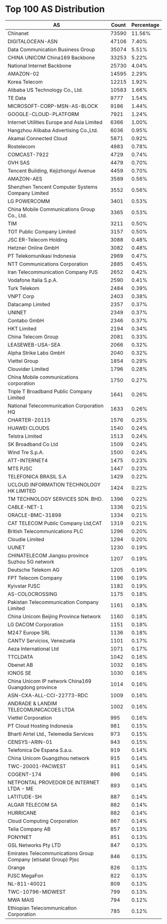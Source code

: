 # Top 100 AS Distribution
| AS | Count | Percentage |
|----|----|----|
| Chinanet | 73590 | 11.56% |
| DIGITALOCEAN-ASN | 47106 | 7.40% |
| Data Communication Business Group | 35074 | 5.51% |
| CHINA UNICOM China169 Backbone | 33253 | 5.22% |
| National Internet Backbone | 25730 | 4.04% |
| AMAZON-02 | 14595 | 2.29% |
| Korea Telecom | 12215 | 1.92% |
| Alibaba US Technology Co., Ltd. | 10583 | 1.66% |
| TE Data | 9777 | 1.54% |
| MICROSOFT-CORP-MSN-AS-BLOCK | 9186 | 1.44% |
| GOOGLE-CLOUD-PLATFORM | 7921 | 1.24% |
| Internet Utilities Europe and Asia Limited | 6366 | 1.00% |
| Hangzhou Alibaba Advertising Co.,Ltd. | 6036 | 0.95% |
| Akamai Connected Cloud | 5871 | 0.92% |
| Rostelecom | 4983 | 0.78% |
| COMCAST-7922 | 4729 | 0.74% |
| OVH SAS | 4479 | 0.70% |
| Tencent Building, Kejizhongyi Avenue | 4459 | 0.70% |
| AMAZON-AES | 3589 | 0.56% |
| Shenzhen Tencent Computer Systems Company Limited | 3552 | 0.56% |
| LG POWERCOMM | 3401 | 0.53% |
| China Mobile Communications Group Co., Ltd. | 3365 | 0.53% |
| TIM | 3211 | 0.50% |
| TOT Public Company Limited | 3157 | 0.50% |
| JSC ER-Telecom Holding | 3088 | 0.48% |
| Hetzner Online GmbH | 3082 | 0.48% |
| PT Telekomunikasi Indonesia | 2969 | 0.47% |
| NTT Communications Corporation | 2885 | 0.45% |
| Iran Telecommunication Company PJS | 2652 | 0.42% |
| Vodafone Italia S.p.A. | 2590 | 0.41% |
| Turk Telekom | 2484 | 0.39% |
| VNPT Corp | 2403 | 0.38% |
| Datacamp Limited | 2357 | 0.37% |
| UNINET | 2349 | 0.37% |
| Contabo GmbH | 2346 | 0.37% |
| HKT Limited | 2194 | 0.34% |
| China Telecom Group | 2081 | 0.33% |
| LEASEWEB-USA-SEA | 2066 | 0.32% |
| Alpha Strike Labs GmbH | 2040 | 0.32% |
| Viettel Group | 1854 | 0.29% |
| Clouvider Limited | 1796 | 0.28% |
| China Mobile communications corporation | 1750 | 0.27% |
| Triple T Broadband Public Company Limited | 1641 | 0.26% |
| National Telecommunication Corporation HQ | 1633 | 0.26% |
| CHARTER-20115 | 1576 | 0.25% |
| HUAWEI CLOUDS | 1540 | 0.24% |
| Telstra Limited | 1513 | 0.24% |
| SK Broadband Co Ltd | 1509 | 0.24% |
| Wind Tre S.p.A. | 1500 | 0.24% |
| ATT-INTERNET4 | 1475 | 0.23% |
| MTS PJSC | 1447 | 0.23% |
| TELEFONICA BRASIL S.A | 1429 | 0.22% |
| UCLOUD INFORMATION TECHNOLOGY HK LIMITED | 1424 | 0.22% |
| TM TECHNOLOGY SERVICES SDN. BHD. | 1396 | 0.22% |
| CABLE-NET-1 | 1336 | 0.21% |
| ORACLE-BMC-31898 | 1334 | 0.21% |
| CAT TELECOM Public Company Ltd,CAT | 1319 | 0.21% |
| British Telecommunications PLC | 1296 | 0.20% |
| Cloudie Limited | 1294 | 0.20% |
| UUNET | 1230 | 0.19% |
| CHINATELECOM Jiangsu province Suzhou 5G network | 1207 | 0.19% |
| Deutsche Telekom AG | 1205 | 0.19% |
| FPT Telecom Company | 1196 | 0.19% |
| Kyivstar PJSC | 1182 | 0.19% |
| AS-COLOCROSSING | 1175 | 0.18% |
| Pakistan Telecommunication Company Limited | 1161 | 0.18% |
| China Unicom Beijing Province Network | 1160 | 0.18% |
| LG DACOM Corporation | 1151 | 0.18% |
| M247 Europe SRL | 1136 | 0.18% |
| CANTV Servicios, Venezuela | 1101 | 0.17% |
| Aeza International Ltd | 1071 | 0.17% |
| TTCLDATA | 1042 | 0.16% |
| Obenet AB | 1032 | 0.16% |
| IONOS SE | 1030 | 0.16% |
| China Unicom IP network China169 Guangdong province | 1014 | 0.16% |
| ASN-CXA-ALL-CCI-22773-RDC | 1009 | 0.16% |
| ANDRADE & LANDIM TELECOMUNICACOES LTDA | 1002 | 0.16% |
| Viettel Corporation | 995 | 0.16% |
| PT Cloud Hosting Indonesia | 981 | 0.15% |
| Bharti Airtel Ltd., Telemedia Services | 973 | 0.15% |
| CENSYS-ARIN-01 | 943 | 0.15% |
| Telefonica De Espana S.a.u. | 919 | 0.14% |
| China Unicom Guangzhou network | 915 | 0.14% |
| TWC-20001-PACWEST | 911 | 0.14% |
| COGENT-174 | 896 | 0.14% |
| NETPONTAL PROVEDOR DE INTERNET LTDA - ME | 893 | 0.14% |
| LATITUDE-SH | 887 | 0.14% |
| ALGAR TELECOM SA | 882 | 0.14% |
| HURRICANE | 882 | 0.14% |
| Cloud Computing Corporation | 867 | 0.14% |
| Telia Company AB | 857 | 0.13% |
| PONYNET | 851 | 0.13% |
| GSL Networks Pty LTD | 847 | 0.13% |
| Emirates Telecommunications Group Company (etisalat Group) Pjsc | 846 | 0.13% |
| Orange | 826 | 0.13% |
| PJSC MegaFon | 822 | 0.13% |
| NL-811-40021 | 809 | 0.13% |
| TWC-10796-MIDWEST | 799 | 0.13% |
| MWA MAIS | 794 | 0.12% |
| Ethiopian Telecommunication Corporation | 785 | 0.12% |
